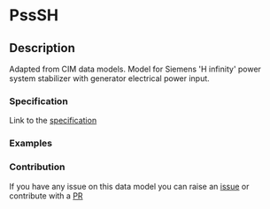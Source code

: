 # PssSH

## Description 

Adapted from CIM data models. Model for Siemens 'H infinity' power system stabilizer with generator electrical power input.
### Specification

Link to the [specification](https://smart-data-models.github.io/dataModel.EnergyCIM/PssSH/doc/spec.md)
### Examples
### Contribution

 If you have any issue on this data model you can raise an [issue](https://github.com/smart-data-models/dataModel.EnergyCIM/issues)  or contribute with a [PR](https://github.com/smart-data-models/dataModel.EnergyCIM/pulls)
